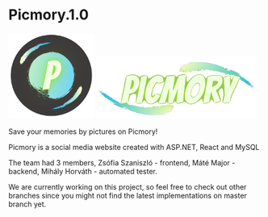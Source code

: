 # Picmory.1.0
<div>
<img src="/Picmory/ClientApp/src/img/PicmoryLogoTransparent.png" width="170"/>
<img src="/Picmory/ClientApp/src/img/transparentNameOnly.png" width="320"/>
</div>
<p>Save your memories by pictures on Picmory!</p>
<p>Picmory is a social media website created with ASP.NET, React and MySQL</p>
<p>The team had 3 members, Zsófia Szaniszló - frontend, Máté Major - backend, Mihály Horváth - automated tester.</p>
<p>We are currently working on this project, so feel free to check out other branches since you might not find the latest implementations on master branch yet.</p>
